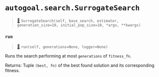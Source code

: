 # `autogoal.search.SurrogateSearch`

> [📝](https://github.com/autogal/autogoal/blob/main/autogoal/search/_learning.py#L11)
> `SurrogateSearch(self, base_search, estimator, generation_size=10, initial_pop_size=10, *args, **kwargs)`

### `run`

> [📝](https://github.com/autogoal/autogoal/blob/main/autogoal/search/_base.py#L50)
> `run(self, generations=None, logger=None)`

Runs the search performing at most `generations` of `fitness_fn`.

Returns:
    Tuple `(best, fn)` of the best found solution and its corresponding fitness.
